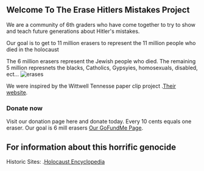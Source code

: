 ## Welcome To The Erase Hitlers Mistakes Project

We are a community of 6th graders who have come together to try to show and teach future generations about Hitler's mistakes.

Our goal is to get to 11 million erasers to represent the 11 million people who died in the holocaust

The 6 million erasers represent the Jewish people who died. The remaining 5 million represnets the blacks, Catholics, Gypsyies, homosexuals, disabled, ect...
![erases](https://user-images.githubusercontent.com/50597854/57657820-8fdc9980-75aa-11e9-944e-cd204fdcf6f4.PNG)

We were inspired by the Wittwell Tennesse paper clip project  .[Their website](http://www.oneclipatatime.org/paper-clips-project/).

### Donate now

Visit our donation page here and donate today. Every 10 cents equals one eraser. Our goal is 6 mill erasers [Our GoFundMe Page](https://www.gofundme.com/erasehitlermistake).

## For information about this horrific genocide

Historic Sites: .[Holocaust Encyclopedia](https://encyclopedia.ushmm.org/content/en/article/introduction-to-the-holocaust)

